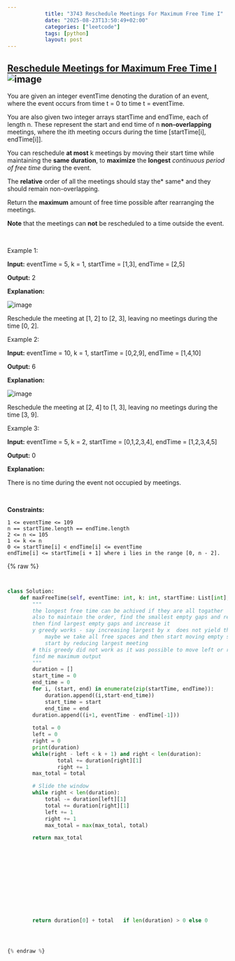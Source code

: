 ```yaml
---
            title: "3743 Reschedule Meetings For Maximum Free Time I"
            date: "2025-08-23T13:50:49+02:00"
            categories: ["leetcode"]
            tags: [python]
            layout: post
---
```

            
## [Reschedule Meetings for Maximum Free Time I](https://leetcode.com/problems/reschedule-meetings-for-maximum-free-time-i) ![image](https://img.shields.io/badge/Difficulty-Medium-orange)

You are given an integer eventTime denoting the duration of an event, where the event occurs from time t = 0 to time t = eventTime.

You are also given two integer arrays startTime and endTime, each of length n. These represent the start and end time of n **non-overlapping** meetings, where the ith meeting occurs during the time [startTime[i], endTime[i]].

You can reschedule **at most** k meetings by moving their start time while maintaining the **same duration**, to **maximize** the **longest** *continuous period of free time* during the event.

The **relative** order of all the meetings should stay the* same* and they should remain non-overlapping.

Return the **maximum** amount of free time possible after rearranging the meetings.

**Note** that the meetings can **not** be rescheduled to a time outside the event.

 

Example 1:

**Input:** eventTime = 5, k = 1, startTime = [1,3], endTime = [2,5]

**Output:** 2

**Explanation:**

![image](https://assets.leetcode.com/uploads/2024/12/21/example0_rescheduled.png)

Reschedule the meeting at [1, 2] to [2, 3], leaving no meetings during the time [0, 2].

Example 2:

**Input:** eventTime = 10, k = 1, startTime = [0,2,9], endTime = [1,4,10]

**Output:** 6

**Explanation:**

![image](https://assets.leetcode.com/uploads/2024/12/21/example1_rescheduled.png)

Reschedule the meeting at [2, 4] to [1, 3], leaving no meetings during the time [3, 9].

Example 3:

**Input:** eventTime = 5, k = 2, startTime = [0,1,2,3,4], endTime = [1,2,3,4,5]

**Output:** 0

**Explanation:**

There is no time during the event not occupied by meetings.

 

**Constraints:**

	1 <= eventTime <= 109
	n == startTime.length == endTime.length
	2 <= n <= 105
	1 <= k <= n
	0 <= startTime[i] < endTime[i] <= eventTime
	endTime[i] <= startTime[i + 1] where i lies in the range [0, n - 2].

{% raw %}


```python


class Solution:
    def maxFreeTime(self, eventTime: int, k: int, startTime: List[int], endTime: List[int]) -> int:
        """
        the longest free time can be achived if they are all togather
        also to maintain the order, find the smallest empty gaps and reduce it further -> no this may not work
        then find largest empty gaps and increase it 
        y greedy works - say increasing largest by x  does not yield the largest time, then it means inc 2nd largest by x yields ? which cannot be true as if x > y, then x + 3 > y + 3
            maybe we take all free spaces and then start moving empty spaces to larger one k times
            start by reducing largest meeting 
        # this greedy did not work as it was possible to move left or right side as well, rather take k window and 
        find me maximum output
        """
        duration = []
        start_time = 0
        end_time = 0
        for i, (start, end) in enumerate(zip(startTime, endTime)):
            duration.append((i,start-end_time))
            start_time = start
            end_time = end
        duration.append((i+1, eventTime - endTime[-1]))
        
        total = 0
        left = 0
        right = 0
        print(duration)
        while(right - left < k + 1) and right < len(duration):
                total += duration[right][1]
                right += 1
        max_total = total

        # Slide the window
        while right < len(duration):
            total -= duration[left][1]
            total += duration[right][1]
            left += 1
            right += 1
            max_total = max(max_total, total)

        return max_total

        




        
        
        
        
        

        return duration[0] + total   if len(duration) > 0 else 0




{% endraw %}
```
